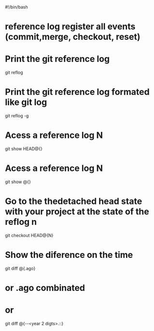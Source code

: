 #!/bin/bash

# reference log register all events (commit,merge, checkout, reset)

# Print the git reference log
git reflog

# Print the git reference log formated like git log
git reflog -g

# Acess a reference log N
git show HEAD@{<N>}

# Acess a reference log N
git show <branch>@{<time sintaxe>}

# Go to the  thedetached head state with your project at the state of the reflog n
git checkout HEAD@{N}

# Show the diference on the time
git diff @{<N><time unit>.ago}

# or <N><time unit>.ago combinated
# or 
git diff @{<year>-<month>-<year 2 digts>.<hour>:<minute>:<second>}
